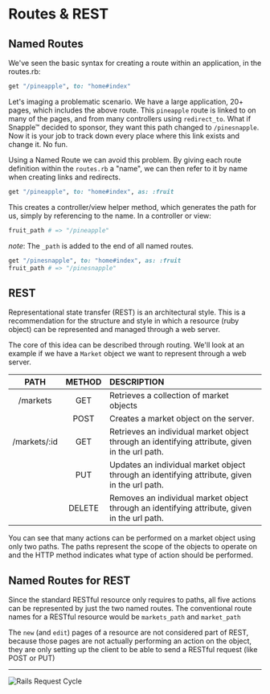 # Routes & REST

Named Routes
-------------
We've seen the basic syntax for creating a route within an application, in the routes.rb:

```ruby
get "/pineapple", to: "home#index"
```

Let's imaging a problematic scenario. We have a large application, 20+ pages, which includes the above route.
This `pineapple` route is linked to on many of the pages, and from many controllers using `redirect_to`.
What if Snapple™ decided to sponsor, they want this path changed to `/pinesnapple`.
Now it is your job to track down every place where this link exists and change it. No fun.

Using a Named Route we can avoid this problem. By giving each route definition within the `routes.rb` a "name",
we can then refer to it by name when creating links and redirects.

```ruby
get "/pineapple", to: "home#index", as: :fruit
```

This creates a controller/view helper method, which generates the path for us, simply by referencing to the name. In a controller or view:

```ruby
fruit_path # => "/pineapple"
```

*note*: The `_path` is added to the end of all named routes.

```ruby
get "/pinesnapple", to: "home#index", as: :fruit
fruit_path # => "/pinesnapple"
```

REST
-----

Representational state transfer (REST) is an architectural style. This is a recommendation for the structure and style in which
a resource (ruby object) can be represented and managed through a web server.

The core of this idea can be described through routing. We'll look at an example if we have a `Market` object we want to represent through a web server.

|PATH        | METHOD| DESCRIPTION|
|:----------:|:-----:|:-----------|
| /markets       | GET    | Retrieves a collection of market objects|
|                | POST   | Creates a market object on the server. |
| /markets/:id   | GET    | Retrieves an  individual market object through an identifying attribute, given in the url path.|
|                | PUT    | Updates an individual market object through an identifying attribute, given in the url path.|
|                | DELETE | Removes an individual market object through an identifying attribute, given in the url path.|

You can see that many actions can be performed on a market object using only two paths.
The paths represent the scope of the objects to operate on and the HTTP method indicates what type of action should be performed.

Named Routes for REST
------------

Since the standard RESTful resource only requires to paths, all five actions can be represented by just the two named routes.
The conventional route names for a RESTful resource would be `markets_path` and `market_path`

The `new` (and `edit`) pages of a resource are not considered part of REST, because those pages are not
actually performing an action on the object, they are only setting up the client to be able to send a RESTful request (like POST or PUT)


--------------

![Rails Request Cycle](../topic_resources/rails-request-cycle.jpg)

